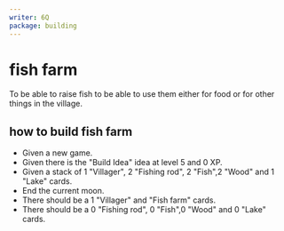 ```yaml
---
writer: 6Q
package: building
---
```


# fish farm

To be able to raise fish to be able to use them either for food or for other things in the village.

## how to build fish farm

 * Given a new game.
 * Given there is the "Build Idea" idea at level 5 and 0 XP.
 * Given a stack of 1 "Villager", 2 "Fishing rod", 2 "Fish",2 "Wood" and 1 "Lake" cards.
 * End the current moon.
 * There should be a 1 "Villager" and "Fish farm" cards.
 * There should be a 0 "Fishing rod", 0 "Fish",0 "Wood" and 0 "Lake" cards.
